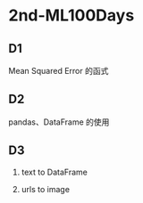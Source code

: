 # 2nd-ML100Days
## D1

Mean Squared Error 的函式

## D2

pandas、DataFrame 的使用

## D3

1. text to DataFrame

2. urls to image
